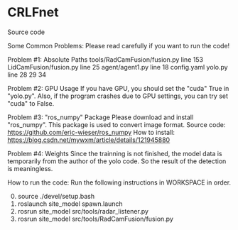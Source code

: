 # CRLFnet
Source code

Some Common Problems:
    Please read carefully if you want to run the code!

Problem #1: Absolute Paths
    tools/RadCamFusion/fusion.py    line 153
    LidCamFusion/fusion.py          line 25
    agent/agent1.py                 line 18
    config.yaml
    yolo.py                         line 28 29 34

Problem #2: GPU Usage
    If you have GPU, you should set the "cuda" True in "yolo.py". Also, if the program crashes due to GPU settings, you can try set "cuda" to False.

Problem #3: "ros_numpy" Package
    Please download and install "ros_numpy". This package is used to convert image format.
    Source code:    https://github.com/eric-wieser/ros_numpy
    How to install: https://blog.csdn.net/mywxm/article/details/121945880

Problem #4: Weights
    Since the trainning is not finished, the model data is temporarily from the author of the yolo code. So the result of the detection is meaningless.


How to run the code:
    Run the following instructions in WORKSPACE in order.

0. source ./devel/setup.bash
1. roslaunch site_model spawn.launch
2. rosrun site_model src/tools/radar_listener.py
3. rosrun site_model src/tools/RadCamFusion/fusion.py
